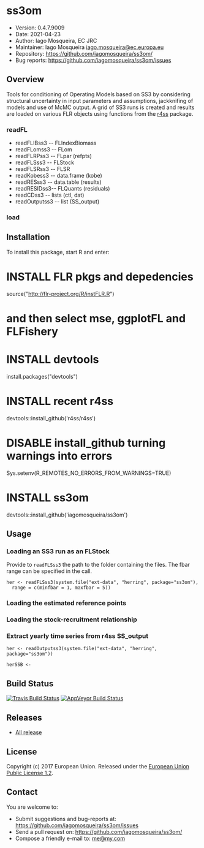 # ss3om
- Version: 0.4.7.9009
- Date: 2021-04-23
- Author: Iago Mosqueira, EC JRC
- Maintainer: Iago Mosqueira <iago.mosqueira@ec.europa.eu>
- Repository: <https://github.com/iagomosqueira/ss3om/>
- Bug reports: <https://github.com/iagomosqueira/ss3om/issues>

## Overview

Tools for conditioning of Operating Models based on SS3 by considering structural uncertainty in input parameters and assumptions, jackknifing of models and use of McMC output. A grid of SS3 runs is created and results are loaded on various FLR objects using functions from the [r4ss](https://github.com/r4ss/r4ss) package.

### readFL

- readFLIBss3 -- FLIndexBiomass
- readFLomss3 -- FLom
- readFLRPss3 -- FLpar (refpts)
- readFLSss3  -- FLStock
- readFLSRss3 -- FLSR
- readKobess3 -- data.frame (kobe)
- readRESss3  -- data.table (results)
- readRESIDss3-- FLQuants (residuals)
- readCDss3   -- lists (ctl, dat)
- readOutputss3 -- list (SS_output)

### load



## Installation

To install this package, start R and enter:

  # INSTALL FLR pkgs and depedencies
  source("http://flr-project.org/R/instFLR.R")

  # and then select mse, ggplotFL and FLFishery

  # INSTALL devtools
  install.packages("devtools")

  # INSTALL recent r4ss
  devtools::install_github('r4ss/r4ss')

  # DISABLE install_github turning warnings into errors
  Sys.setenv(R_REMOTES_NO_ERRORS_FROM_WARNINGS=TRUE)

  # INSTALL ss3om
  devtools::install_github('iagomosqueira/ss3om')

## Usage

### Loading an SS3 run as an FLStock

Provide to `readFLSss3` the path to the folder containing the files. The fbar
range can be specified in the call.

```{r}
her <- readFLSss3(system.file("ext-data", "herring", package="ss3om"),
  range = c(minfbar = 1, maxfbar = 5))
```

### Loading the estimated reference points

### Loading the stock-recruitment relationship

### Extract yearly time series from r4ss SS_output

```{r}
her <- readOutputss3(system.file("ext-data", "herring", package="ss3om"))
```


```{r}
herSSB <- 
```



## Build Status
[![Travis Build Status](https://travis-ci.org/iagomosqueira/ss3om.svg?branch=master)](https://travis-ci.org/iagomosqueira/ss3om)
[![AppVeyor Build Status](https://ci.appveyor.com/api/projects/status/github/iagomosqueira/ss3om?branch=master&svg=true)](https://ci.appveyor.com/project/iagomosqueira/ss3om)

## Releases
- [All release](https://github.com/iagomosqueira/ss3om/releases/)

## License
Copyright (c) 2017 European Union. Released under the [European Union Public License 1.2](https://joinup.ec.europa.eu/page/eupl-text-11-12).

## Contact
You are welcome to:

- Submit suggestions and bug-reports at: <https://github.com/iagomosqueira/ss3om/issues>
- Send a pull request on: <https://github.com/iagomosqueira/ss3om/>
- Compose a friendly e-mail to: <me@my.com>
